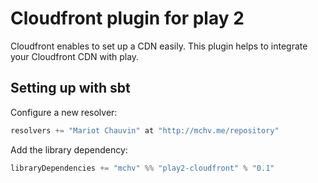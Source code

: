 # Cloudfront plugin for play 2

Cloudfront enables to set up a CDN easily. This plugin helps to integrate your Cloudfront CDN with play.

## Setting up with sbt

Configure a new resolver:

```scala
resolvers += "Mariot Chauvin" at "http://mchv.me/repository"
```

Add the library dependency:

```scala
libraryDependencies += "mchv" %% "play2-cloudfront" % "0.1"
```
